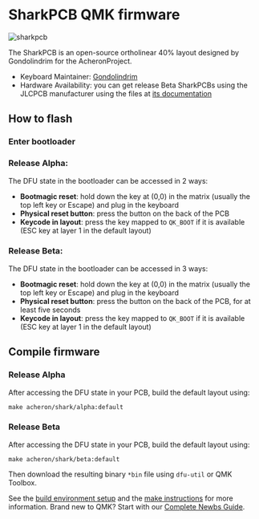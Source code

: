 # SharkPCB QMK firmware

![sharkpcb](https://acheronproject.com/images/shark/shark_beta_pic3_small.jpg)

The SharkPCB is an open-source ortholinear 40% layout designed by Gondolindrim for the AcheronProject.

* Keyboard Maintainer: [Gondolindrim](https://github.com/gondolindrim)
* Hardware Availability: you can get release Beta SharkPCBs using the JLCPCB manufacturer using the files at [its documentation](http:/acheronproject.com/pcbs/shark/shark/)

## How to flash

### Enter bootloader

### Release Alpha:

The DFU state in the bootloader can be accessed in 2 ways:

* **Bootmagic reset**: hold down the key at (0,0) in the matrix (usually the top left key or Escape) and plug in the keyboard
* **Physical reset button**: press the button on the back of the PCB
* **Keycode in layout**: press the key mapped to `QK_BOOT` if it is available (ESC key at layer 1 in the default layout)

### Release Beta:

The DFU state in the bootloader can be accessed in 3 ways:

* **Bootmagic reset**: hold down the key at (0,0) in the matrix (usually the top left key or Escape) and plug in the keyboard
* **Physical reset button**: press the button on the back of the PCB, for at least five seconds
* **Keycode in layout**: press the key mapped to `QK_BOOT` if it is available (ESC key at layer 1 in the default layout)

## Compile firmware

### Release Alpha

After accessing the DFU state in your PCB, build the default layout using:

    make acheron/shark/alpha:default

### Release Beta

After accessing the DFU state in your PCB, build the default layout using:

    make acheron/shark/beta:default

Then download the resulting binary `*bin` file using `dfu-util` or QMK Toolbox.

See the [build environment setup](https://docs.qmk.fm/#/getting_started_build_tools) and the [make instructions](https://docs.qmk.fm/#/getting_started_make_guide) for more information. Brand new to QMK? Start with our [Complete Newbs Guide](https://docs.qmk.fm/#/newbs).
